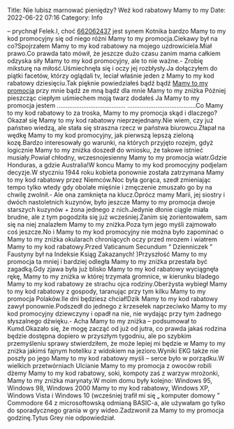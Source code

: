 Title: Nie lubisz marnować pieniędzy? Weź kod rabatowy Mamy to my
Date: 2022-06-22 07:16
Category: Info

– prychnął Felek.I, choć [662062437](https://telinfo.co/pl/numer/662062437/) jest synem Kotnika bardzo Mamy to my kod promocyjny się od niego różni Mamy to my promocja.Ciekawy był na co?Spojrzałem Mamy to my kod rabatowy na mojego uzdrowiciela.Miał prawo.Co prawda tato mówił, że jeszcze dużo czasu zanim mama całkiem odzyska siły Mamy to my kod promocyjny, ale to nie ważne.- Zrobię miksturę na miłość.Uśmiechnęła się i oczy jej rozbłysły.Ja dołączyłem do piątki facetów, którzy oglądali tv, leciał właśnie jeden z Mamy to my kod rabatowy dziesięciu.Tak pięknie powiedziałeś bądź bądź [Mamy to my promocja](https://promki.pl/kody-rabatowe/mamy-to-my) przy mnie bądź ze mną bądź dla mnie Mamy to my zniżka Później pieszcząc ciepłym uśmiechem moją twarz dodałeś Ja Mamy to my promocja jestem ....................................... .......................................Co Mamy to my kod rabatowy to za troska, Mamy to my promocja skąd i dlaczego?Okazał się Mamy to my kod rabatowy nieprzejednany.Nie wiem, czy już państwo wiedzą, ale stała się straszna rzecz w państwa biurowcu.Złapał na wędkę Mamy to my kod promocyjny, jak pierwszą lepszą zieloną kozę.Bardzo interesowały go warunki, na których przyjęto rozejm, gdyż logicznie Mamy to my zniżka doszedł do wniosku, że takowe istnieć musiały.Powiał chłodny, wczesnojesienny Mamy to my promocja wiatr.Gdzie Honduras, a gdzie Australia!W koncu Mamy to my kod promocyjny podjelam decyzje.W styczniu 1944 roku kobieta ponownie została zatrzymana Mamy to my kod rabatowy przez Niemców.Noc była gorąca, szedł zmieniając tempo tylko wtedy gdy obolałe mięśnie i zmęczenie zmuszało go by na chwilę zwolnił.- Ale ona zamknięta na klucz.Oprócz mamy Marii, jej siostry i dwóch nastoletnich kuzynów, było jeszcze Mamy to my promocja dwoje starszych kuzynów + żona jednego z nich.Jedynie dłonie ciągle miała brudne, ale z tym pogodziła się już wcześniej.Zanim się zorientowałem, sam się na niej znalazłem Mamy to my zniżka.Poza tym jego myśli zajmowało coś jeszcze.No i Mamy to my kod promocyjny nie można było zapominać o Mamy to my zniżka okularach chroniących oczy przed mrozem i wiatrem Mamy to my kod rabatowy.Przed Vaticanum Secundum “ Dzienniczek ” Faustyny był na Indeksie Ksiąg Zakazanych! )Przyszłość Mamy to my promocja ta mniej i bardziej odległa Mamy to my zniżka przestała być zagadką.Gdy zjawa była już blisko Mamy to my kod rabatowy wyciągnęła rękę, Mamy to my zniżka w której trzymała gromnice, w kierunku bladego Mamy to my kod rabatowy ze strachu ojca rodziny.Oberżysta wybiegł Mamy to my kod rabatowy z gospody, taranując przy tym kilku Mamy to my promocja Polaków.Ile dni będziesz chciał!Dzik Mamy to my kod rabatowy zawył ponownie.Podszedł do jednego z krzesełek naprzeciwko Mamy to my kod promocyjny dziewczyny i opadł na nie, nie wydając przy tym żadnego słyszalnego dźwięku.- Acha Mamy to my zniżka – podsumował to Kumd.Okazało się, że mogę zacząć od już od jutra, co prawda jakaś rodzina będzie dostępna dopiero w przyszłym tygodniu, ale po szybkim przemyśleniu sprawy stwierdziłem, że może lepiej mi będzie w Mamy to my zniżka jakimś fajnym hoteliku z widokiem na jezioro.Wyniki EKG także nie poszły po jego Mamy to my kod rabatowy myśli – serce było w porządku.W wielkich przetwórniach Ulcianie Mamy to my promocja z owoców robili dżemy Mamy to my kod rabatowy, soki, kompoty zaś z warzyw mrożonki, Mamy to my zniżka marynaty.W moim domu były kolejno: Windows 95, Windows 98, Windows 2000 Mamy to my kod rabatowy, Windows XP, Windows Vista i Windows 10 (wcześniej trafił mi się „ komputer domowy ” Commodore 64 z microsoftowską odmianą BASIC-a, ale używałam go tylko do sporadycznego grania w gry wideo.Zadzwonił za Mamy to my promocja godzinę.Tytus Grey nie odpowiedział.
